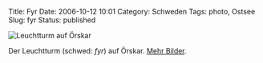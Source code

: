 Title: Fyr
Date: 2006-10-12 10:01
Category: Schweden
Tags: photo, Ostsee
Slug: fyr
Status: published

![Leuchtturm auf
Örskar](/pic/fyr_orskar.jpg "Leuchtturm auf Örskar")

Der Leuchtturm (schwed: *fyr*) auf Örskar. [Mehr
Bilder](http://thomasmarquart.net/gallery/orskar/).

